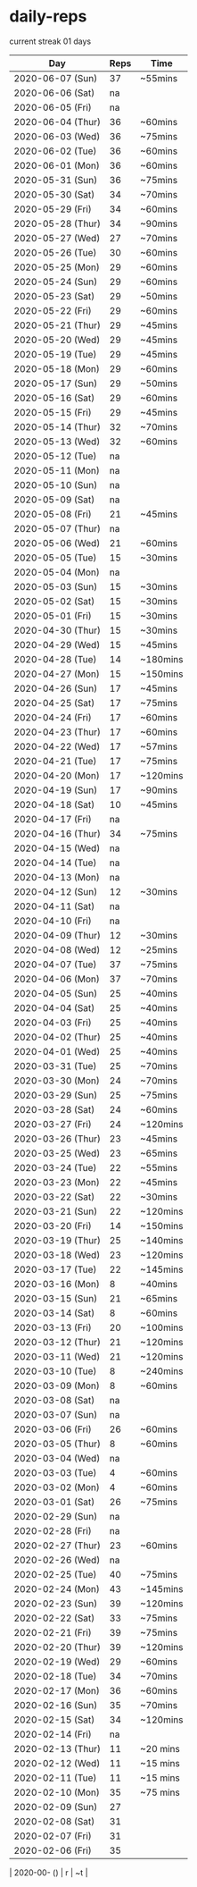 # daily-reps

current streak 01 days

| Day | Reps | Time |
|-|-|-|
| 2020-06-07 (Sun)  | 37 | ~55mins  |
| 2020-06-06 (Sat)  | na |          |
| 2020-06-05 (Fri)  | na |          |
| 2020-06-04 (Thur) | 36 | ~60mins  |
| 2020-06-03 (Wed)  | 36 | ~75mins  |
| 2020-06-02 (Tue)  | 36 | ~60mins  |
| 2020-06-01 (Mon)  | 36 | ~60mins  |
| 2020-05-31 (Sun)  | 36 | ~75mins  |
| 2020-05-30 (Sat)  | 34 | ~70mins  |
| 2020-05-29 (Fri)  | 34 | ~60mins  |
| 2020-05-28 (Thur) | 34 | ~90mins  |
| 2020-05-27 (Wed)  | 27 | ~70mins  |
| 2020-05-26 (Tue)  | 30 | ~60mins  |
| 2020-05-25 (Mon)  | 29 | ~60mins  |
| 2020-05-24 (Sun)  | 29 | ~60mins  |
| 2020-05-23 (Sat)  | 29 | ~50mins  |
| 2020-05-22 (Fri)  | 29 | ~60mins  |
| 2020-05-21 (Thur) | 29 | ~45mins  |
| 2020-05-20 (Wed)  | 29 | ~45mins  |
| 2020-05-19 (Tue)  | 29 | ~45mins  |
| 2020-05-18 (Mon)  | 29 | ~60mins  |
| 2020-05-17 (Sun)  | 29 | ~50mins  |
| 2020-05-16 (Sat)  | 29 | ~60mins  |
| 2020-05-15 (Fri)  | 29 | ~45mins  |
| 2020-05-14 (Thur) | 32 | ~70mins  |
| 2020-05-13 (Wed)  | 32 | ~60mins  |
| 2020-05-12 (Tue)  | na |          |
| 2020-05-11 (Mon)  | na |          |
| 2020-05-10 (Sun)  | na |          |
| 2020-05-09 (Sat)  | na |          |
| 2020-05-08 (Fri)  | 21 | ~45mins  |
| 2020-05-07 (Thur) | na |          |
| 2020-05-06 (Wed)  | 21 | ~60mins  |
| 2020-05-05 (Tue)  | 15 | ~30mins  |
| 2020-05-04 (Mon)  | na |          |
| 2020-05-03 (Sun)  | 15 | ~30mins  |
| 2020-05-02 (Sat)  | 15 | ~30mins  |
| 2020-05-01 (Fri)  | 15 | ~30mins  |
| 2020-04-30 (Thur) | 15 | ~30mins  |
| 2020-04-29 (Wed)  | 15 | ~45mins  |
| 2020-04-28 (Tue)  | 14 | ~180mins |
| 2020-04-27 (Mon)  | 15 | ~150mins |
| 2020-04-26 (Sun)  | 17 | ~45mins  |
| 2020-04-25 (Sat)  | 17 | ~75mins  |
| 2020-04-24 (Fri)  | 17 | ~60mins  |
| 2020-04-23 (Thur) | 17 | ~60mins  |
| 2020-04-22 (Wed)  | 17 | ~57mins  |
| 2020-04-21 (Tue)  | 17 | ~75mins  |
| 2020-04-20 (Mon)  | 17 | ~120mins |
| 2020-04-19 (Sun)  | 17 | ~90mins  |
| 2020-04-18 (Sat)  | 10 | ~45mins  |
| 2020-04-17 (Fri)  | na |          |
| 2020-04-16 (Thur) | 34 | ~75mins  |
| 2020-04-15 (Wed)  | na |          |
| 2020-04-14 (Tue)  | na |          |
| 2020-04-13 (Mon)  | na |          |
| 2020-04-12 (Sun)  | 12 | ~30mins  |
| 2020-04-11 (Sat)  | na |          |
| 2020-04-10 (Fri)  | na |          |
| 2020-04-09 (Thur) | 12 | ~30mins  |
| 2020-04-08 (Wed)  | 12 | ~25mins  |
| 2020-04-07 (Tue)  | 37 | ~75mins  |
| 2020-04-06 (Mon)  | 37 | ~70mins  |
| 2020-04-05 (Sun)  | 25 | ~40mins  |
| 2020-04-04 (Sat)  | 25 | ~40mins  |
| 2020-04-03 (Fri)  | 25 | ~40mins  |
| 2020-04-02 (Thur) | 25 | ~40mins  |
| 2020-04-01 (Wed)  | 25 | ~40mins  |
| 2020-03-31 (Tue)  | 25 | ~70mins  |
| 2020-03-30 (Mon)  | 24 | ~70mins  |
| 2020-03-29 (Sun)  | 25 | ~75mins  |
| 2020-03-28 (Sat)  | 24 | ~60mins  |
| 2020-03-27 (Fri)  | 24 | ~120mins |
| 2020-03-26 (Thur) | 23 | ~45mins  |
| 2020-03-25 (Wed)  | 23 | ~65mins  |
| 2020-03-24 (Tue)  | 22 | ~55mins  |
| 2020-03-23 (Mon)  | 22 | ~45mins  |
| 2020-03-22 (Sat)  | 22 | ~30mins  |
| 2020-03-21 (Sun)  | 22 | ~120mins |
| 2020-03-20 (Fri)  | 14 | ~150mins |
| 2020-03-19 (Thur) | 25 | ~140mins |
| 2020-03-18 (Wed)  | 23 | ~120mins |
| 2020-03-17 (Tue)  | 22 | ~145mins |
| 2020-03-16 (Mon)  | 8  | ~40mins  |
| 2020-03-15 (Sun)  | 21 | ~65mins  |
| 2020-03-14 (Sat)  | 8  | ~60mins  |
| 2020-03-13 (Fri)  | 20 | ~100mins |
| 2020-03-12 (Thur) | 21 | ~120mins |
| 2020-03-11 (Wed)  | 21 | ~120mins |
| 2020-03-10 (Tue)  | 8  | ~240mins |
| 2020-03-09 (Mon)  | 8  | ~60mins  |
| 2020-03-08 (Sat)  | na |          |
| 2020-03-07 (Sun)  | na |          |
| 2020-03-06 (Fri)  | 26 | ~60mins  |
| 2020-03-05 (Thur) | 8  | ~60mins  |
| 2020-03-04 (Wed)  | na |          |
| 2020-03-03 (Tue)  | 4  | ~60mins  |
| 2020-03-02 (Mon)  | 4  | ~60mins  |
| 2020-03-01 (Sat)  | 26 | ~75mins  |
| 2020-02-29 (Sun)  | na | |
| 2020-02-28 (Fri)  | na | |
| 2020-02-27 (Thur) | 23 | ~60mins  |
| 2020-02-26 (Wed)  | na | |
| 2020-02-25 (Tue)  | 40 | ~75mins  |
| 2020-02-24 (Mon)  | 43 | ~145mins |
| 2020-02-23 (Sun)  | 39 | ~120mins |
| 2020-02-22 (Sat)  | 33 | ~75mins  |
| 2020-02-21 (Fri)  | 39 | ~75mins  |
| 2020-02-20 (Thur) | 39 | ~120mins |
| 2020-02-19 (Wed)  | 29 | ~60mins  |
| 2020-02-18 (Tue)  | 34 | ~70mins  |
| 2020-02-17 (Mon)  | 36 | ~60mins  |
| 2020-02-16 (Sun)  | 35 | ~70mins  |
| 2020-02-15 (Sat)  | 34 | ~120mins |
| 2020-02-14 (Fri)  | na | |
| 2020-02-13 (Thur) | 11 | ~20 mins |
| 2020-02-12 (Wed)  | 11 | ~15 mins |
| 2020-02-11 (Tue)  | 11 | ~15 mins |
| 2020-02-10 (Mon)  | 35 | ~75 mins |
| 2020-02-09 (Sun)  | 27 | |
| 2020-02-08 (Sat)  | 31 | |
| 2020-02-07 (Fri)  | 31 | |
| 2020-02-06 (Fri)  | 35 | |

| 2020-00- () | r | ~t |

